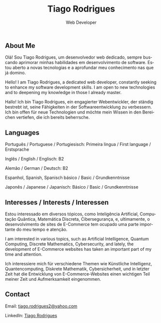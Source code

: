 <html lang="en">
<head>
    <meta charset="UTF-8">
    <meta name="viewport" content="width=device-width, initial-scale=1.0">
    <meta name="description" content="Tiago Rodrigues - Web Developer passionate about AI, Quantum Computing, Cybersecurity, and more.">
    <title>Tiago Rodrigues - Web Developer</title>
    <link rel="stylesheet" href="styles.css">
</head>
<body>
    <header>
        <h1>Tiago Rodrigues</h1>
        <p>Web Developer</p>
    </header>

<section id="about">
    <h2>About Me</h2>
    <p lang="pt">Olá! Sou Tiago Rodrigues, um desenvolvedor web dedicado, sempre buscando aprimorar minhas habilidades em desenvolvimento de software. Estou aberto a novas tecnologias e a aprofundar meu conhecimento nas que já domino.</p>
    <p>Hello! I am Tiago Rodrigues, a dedicated web developer, constantly seeking to enhance my software development skills. I am open to new technologies and to deepening my knowledge in those I already master.</p>
    <p lang="de">Hallo! Ich bin Tiago Rodrigues, ein engagierter Webentwickler, der ständig bestrebt ist, seine Fähigkeiten in der Softwareentwicklung zu verbessern. Ich bin offen für neue Technologien und möchte mein Wissen in den Bereichen vertiefen, die ich bereits beherrsche.</p>
</section>

<section id="languages">
    <h2>Languages</h2>
    <p>Português / Portuguese / Portugiesisch: Primeira lingua / First language / Erstsprache</p>
    <p>Inglês / English / Englisch: B2</p>
    <p>Alemão / German / Deutsch: B2</p>
    <p>Espanhol, Spanish, Spanisch básico / Basic / Grundkenntnisse</p>
    <p>Japonês / Japanese / Japanisch: Básico / Basic / Grundkenntnisse</p>
</section>
    
<section id="interests">
    <h2>Interesses / Interests / Interessen</h2>
    <p lang="pt">Estou interessado em diversos tópicos, como Inteligência Artificial, Computação Quântica, Matemática Discreta, Cibersegurança, e, ultimamente, o desenvolvimento de sites de E-Commerce tem ocupado uma parte importante do meu tempo e atenção.</p>
    <p>I am interested in various topics, such as Artificial Intelligence, Quantum Computing, Discrete Mathematics, Cybersecurity, and lately, the development of E-Commerce websites has taken an important part of my time and attention.</p>
    <p lang="de">Ich interessiere mich für verschiedene Themen wie Künstliche Intelligenz, Quantencomputing, Diskrete Mathematik, Cybersicherheit, und in letzter Zeit hat die Entwicklung von E-Commerce-Websites einen wichtigen Teil meiner Zeit und Aufmerksamkeit eingenommen.</p>
</section>
    
<section id="contact">
    <h2>Contact</h2>
    <p>Email: <a href="mailto:tiago.rodrigues2@yahoo.com">tiago.rodrigues2@yahoo.com</a></p>
    <p>LinkedIn: <a href="https://www.linkedin.com/in/tiago-r-074105226/" target="_blank" rel="noopener noreferrer">Tiago Rodrigues</a></p>
</section>

<script src="script.js"></script>
</body>
</html>
